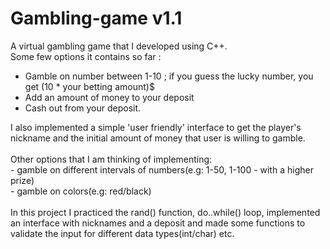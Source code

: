 # Gambling-game v1.1
A virtual gambling game that I developed using C++. <br>Some few options it contains so far :
- Gamble on number between 1-10 ; if you guess the lucky number, you get (10 * your betting amount)$
- Add an amount of money to your deposit
- Cash out from your deposit.

I also implemented a simple 'user friendly' interface to get the player's nickname and the initial amount of money that user is willing to gamble.<br><br>
Other options that I am thinking of implementing: <br>
    - gamble on different intervals of numbers(e.g: 1-50, 1-100 - with a higher prize) <br>
    - gamble on colors(e.g: red/black)<br><br>
In this project I practiced the rand() function,  do..while() loop, implemented an interface with nicknames and a deposit and made some functions to validate the input for different data types(int/char) etc.
    

